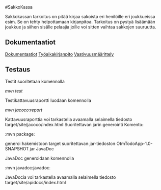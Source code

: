 #SakkoKassa

Sakkokassan tarkoitus on pitää kirjaa sakoista eri henilöille eri joukkueissa esim. 
Se on tehty helpottamaan kirjanpitoa. Tarkoitus on pystyä lisäämään joukkue ja siihen sisälle pelaajia joille voi sitten vaihtaa sakkojen suuruutta.

## Dokumentaatiot

[Dokumentaatiot](https://github.com/Niklas-ni/ot-harjoitustyo/tree/master/Dokumentaatiot)
[Työaikakirjanpito](https://github.com/Niklas-ni/ot-harjoitustyo/blob/master/Dokumentaatiot/ty%C3%B6aikakirjanpito.md)
[Vaativuusmäärittely](https://github.com/Niklas-ni/ot-harjoitustyo/blob/master/Dokumentaatiot/M%C3%A4%C3%A4rittelydokumentti.md)

## Testaus

Testit suoritetaan komennolla

*mvn test*

Testikattavuusraportti luodaan komennolla

*mvn jacoco:report*

Kattavuusraporttia voi tarkastella avaamalla selaimella tiedosto target/site/jacoco/index.html
Suoritettavan jarin generointi
Komento:

:mvn package:

generoi hakemistoon target suoritettavan jar-tiedoston OtmTodoApp-1.0-SNAPSHOT.jar
JavaDoc

JavaDoc generoidaan komennolla

:mvn javadoc:javadoc:

JavaDocia voi tarkastella avaamalla selaimella tiedosto target/site/apidocs/index.html
